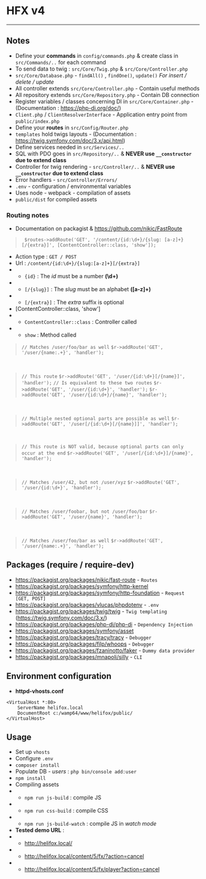 # HFX v4

---

## Notes

- Define your **commands** in `config/commands.php` & create class in `src/Commands/..` for each command
- To send data to twig : `src/Core/Twig.php` & `src/Core/Controller.php`
- `src/Core/Database.php` - `findAll()` , `findOne()`, `update()` *For insert / delete / update*
- All controller extends `src/Core/Controller.php` - Contain useful methods
- All repository extends `src/Core/Repository.php` - Contain DB connection
- Register variables / classes concerning DI in `src/Core/Container.php` - (Documentation : https://php-di.org/doc/)
- `Client.php` / `ClientResolverInterface` - Application entry point from `public/index.php`
- Define your **routes** in `src/Config/Router.php`
- `templates` hold twigs layouts - (Documentation : https://twig.symfony.com/doc/3.x/api.html)
- Define services needed in `src/Services/..`
- SQL with PDO goes in `src/Repository/..`  & **NEVER use `__constructor` due to extend class**
- Controller for twig rendering - `src/Controller/..` & **NEVER use `__constructor` due to extend class**
- Error handlers - `src/Controller/Errors/`
- `.env` - configuration / environmental variables
- Uses node - webpack - compilation of assets
- `public/dist` for compiled assets

### Routing notes

- Documentation on packagist & https://github.com/nikic/FastRoute

> ` $routes->addRoute('GET', '/content/{id:\d+}/{slug: [a-z]+}[/{extra}]', [ContentController::class, 'show']);`
- Action type : `GET / POST`
- Url : `/content/{id:\d+}/{slug:[a-z]+}[/{extra}]`
- - `{id}` : The *id* must be a number **(\d+)**
- - `[/{slug}]` : The *slug* must be an alphabet **([a-z]+)**
- - `[/{extra}]` : The *extra* suffix is optional
- [ContentController::class, 'show']
- - `ContentController::class` : Controller called 
- - `show` : Method called

> `// Matches /user/foo/bar as well`
> `$r->addRoute('GET', '/user/{name:.+}', 'handler');`

<br>

> `// This route`
> `$r->addRoute('GET', '/user/{id:\d+}[/{name}]', 'handler');`
> `// Is equivalent to these two routes`
> `$r->addRoute('GET', '/user/{id:\d+}', 'handler');`
> `$r->addRoute('GET', '/user/{id:\d+}/{name}', 'handler');`

<br>

> `// Multiple nested optional parts are possible as well`
> `$r->addRoute('GET', '/user[/{id:\d+}[/{name}]]', 'handler');`

<br>

> `// This route is NOT valid, because optional parts can only occur at the end`
> `$r->addRoute('GET', '/user[/{id:\d+}]/{name}', 'handler');`

<br>

> `// Matches /user/42, but not /user/xyz`
> `$r->addRoute('GET', '/user/{id:\d+}', 'handler');`

<br>

> `// Matches /user/foobar, but not /user/foo/bar`
> `$r->addRoute('GET', '/user/{name}', 'handler');`

<br>

> `// Matches /user/foo/bar as well`
> `$r->addRoute('GET', '/user/{name:.+}', 'handler');`

## Packages (require / require-dev)

- https://packagist.org/packages/nikic/fast-route - `Routes`
- https://packagist.org/packages/symfony/http-kernel
- https://packagist.org/packages/symfony/http-foundation - `Request [GET, POST]`
- https://packagist.org/packages/vlucas/phpdotenv - `.env`
- https://packagist.org/packages/twig/twig - `Twig templating` (https://twig.symfony.com/doc/3.x/)
- https://packagist.org/packages/php-di/php-di - `Dependency Injection`
- https://packagist.org/packages/symfony/asset
- https://packagist.org/packages/tracy/tracy - `Debugger`
- https://packagist.org/packages/filp/whoops - `Debugger`
- https://packagist.org/packages/fzaninotto/faker - `Dummy data provider`
- https://packagist.org/packages/mnapoli/silly - `CLI`


## Environment configuration

- **httpd-vhosts.conf**

```
<VirtualHost *:80>
	ServerName helifox.local
	DocumentRoot c:/wamp64/www/helifox/public/
</VirtualHost>
```

## Usage

- Set up `vhosts`
- Configure `.env`
- `composer install`
- Populate DB - *users* : `php bin/console add:user`
- `npm install`
- Compiling assets 
- - `npm run js-build` : compile JS
- - `npm run css-build` : compile CSS
- - `npm run js-build-watch` : compile JS in *watch mode*
- **Tested demo URL** :
- - http://helifox.local/
- - http://helifox.local/content/5/fx/?action=cancel
- - http://helifox.local/content/5/fx/player?action=cancel